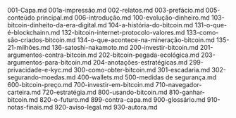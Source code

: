 001-Capa.md
001a-impressão.md
002-relatos.md
003-prefácio.md
005-conteúdo principal.md
006-introdução.md
100-evolução-dinheiro.md
103-bitcoin-dinheito-da-era-digital.md
104-a-história-do-bitcoin.md
131-o-que-é-blockchainn.md
132-bitcoin-internet-protocolo-valores.md
133-como-são-criados-bitcoin.md
134-o-que-acontece-na-mineração-bitcoin.md
135-21-milhões.md
136-satoshi-nakamoto.md
200-investir-bitcoin.md
201-argumentos-contra-bitcoin.md
202-bitcoin-pegada-ecológica.md
203-argumentos-para-bitcoin.md
204-anotações-estratégicas.md
299-privacidade-e-kyc.md
300-como-obter-bitcoin.md
301-escadaria.md
302-segurando-moedas.md
400-wallets.md
500-medidas de segurança.md
600-bitcoin-preço.md
700-investir-em-bitcoin.md
710-navegador-carteira.md
720-estratégia.md
800-usando-bitcoin.md
810-ganhar-bitcoin.md
820-o-futuro.md
899-contra-capa.md
900-glossário.md
910-notas-finais.md
920-aviso-legal.md
930-autora.md
